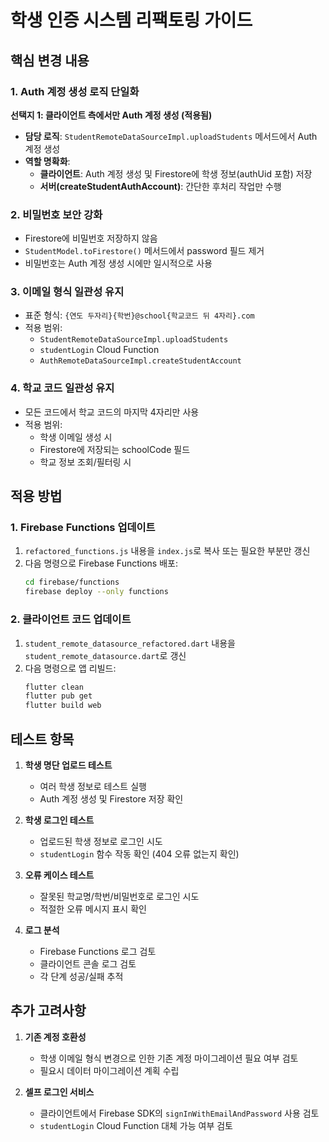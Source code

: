 # 학생 인증 시스템 리팩토링 가이드

## 핵심 변경 내용

### 1. Auth 계정 생성 로직 단일화

**선택지 1: 클라이언트 측에서만 Auth 계정 생성 (적용됨)**

- **담당 로직**: `StudentRemoteDataSourceImpl.uploadStudents` 메서드에서 Auth 계정 생성
- **역할 명확화**: 
  - **클라이언트**: Auth 계정 생성 및 Firestore에 학생 정보(authUid 포함) 저장
  - **서버(createStudentAuthAccount)**: 간단한 후처리 작업만 수행

### 2. 비밀번호 보안 강화

- Firestore에 비밀번호 저장하지 않음
- `StudentModel.toFirestore()` 메서드에서 password 필드 제거
- 비밀번호는 Auth 계정 생성 시에만 일시적으로 사용

### 3. 이메일 형식 일관성 유지

- 표준 형식: `{연도 두자리}{학번}@school{학교코드 뒤 4자리}.com`
- 적용 범위:
  - `StudentRemoteDataSourceImpl.uploadStudents`
  - `studentLogin` Cloud Function
  - `AuthRemoteDataSourceImpl.createStudentAccount`

### 4. 학교 코드 일관성 유지

- 모든 코드에서 학교 코드의 마지막 4자리만 사용
- 적용 범위:
  - 학생 이메일 생성 시
  - Firestore에 저장되는 schoolCode 필드
  - 학교 정보 조회/필터링 시

## 적용 방법

### 1. Firebase Functions 업데이트

1. `refactored_functions.js` 내용을 `index.js`로 복사 또는 필요한 부분만 갱신
2. 다음 명령으로 Firebase Functions 배포:
   ```bash
   cd firebase/functions
   firebase deploy --only functions
   ```

### 2. 클라이언트 코드 업데이트

1. `student_remote_datasource_refactored.dart` 내용을 `student_remote_datasource.dart`로 갱신
2. 다음 명령으로 앱 리빌드:
   ```bash
   flutter clean
   flutter pub get
   flutter build web
   ```

## 테스트 항목

1. **학생 명단 업로드 테스트**
   - 여러 학생 정보로 테스트 실행
   - Auth 계정 생성 및 Firestore 저장 확인

2. **학생 로그인 테스트**
   - 업로드된 학생 정보로 로그인 시도
   - `studentLogin` 함수 작동 확인 (404 오류 없는지 확인)

3. **오류 케이스 테스트**
   - 잘못된 학교명/학번/비밀번호로 로그인 시도
   - 적절한 오류 메시지 표시 확인

4. **로그 분석**
   - Firebase Functions 로그 검토
   - 클라이언트 콘솔 로그 검토
   - 각 단계 성공/실패 추적

## 추가 고려사항

1. **기존 계정 호환성**
   - 학생 이메일 형식 변경으로 인한 기존 계정 마이그레이션 필요 여부 검토
   - 필요시 데이터 마이그레이션 계획 수립

2. **셀프 로그인 서비스**
   - 클라이언트에서 Firebase SDK의 `signInWithEmailAndPassword` 사용 검토
   - `studentLogin` Cloud Function 대체 가능 여부 검토